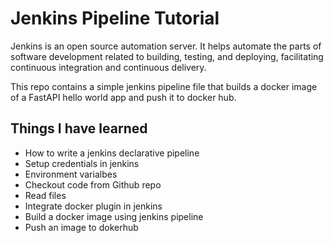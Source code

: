 # Jenkins Pipeline Tutorial

Jenkins is an open source automation server. It helps automate the parts of software development related to building, testing, and deploying, facilitating continuous integration and continuous delivery.

This repo contains a simple jenkins pipeline file that builds a docker image of a FastAPI hello world app and push it to docker hub.

## Things I have learned

* How to write a jenkins declarative pipeline
* Setup credentials in jenkins
* Environment varialbes
* Checkout code from Github repo
* Read files
* Integrate docker plugin in jenkins
* Build a docker image using jenkins pipeline
* Push an image to dokerhub